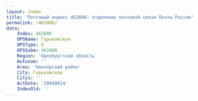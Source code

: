 ```yaml
---
layout: index
title: 'Почтовый индекс 462806: отделение почтовой связи Почты России'
permalink: /462806/
data:
    Index: 462806
    OPSName: Горьковское
    OPSType: О
    OPSSubm: 462400
    Region: 'Оренбургская область'
    Autonom: ''
    Area: 'Новоорский район'
    City: Горьковское
    City1: ''
    ActDate: '20040924'
    IndexOld: ''
---
```

